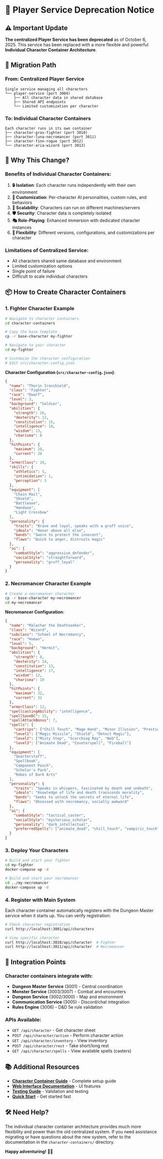# 🚨 Player Service Deprecation Notice

## ⚠️ Important Update

**The centralized Player Service has been deprecated** as of October 6, 2025. This service has been replaced with a more flexible and powerful **Individual Character Container Architecture**.

## 🔄 Migration Path

### From: Centralized Player Service
```
Single service managing all characters
└── player-service (port 3004)
    ├── All character data in shared database
    ├── Shared API endpoints
    └── Limited customization per character
```

### To: Individual Character Containers
```
Each character runs in its own container
├── character-grax-fighter (port 3010)
├── character-luna-necromancer (port 3011)
├── character-finn-rogue (port 3012)
└── character-aria-wizard (port 3013)
```

## 🎯 Why This Change?

### Benefits of Individual Character Containers:
1. **🔒 Isolation**: Each character runs independently with their own environment
2. **🎨 Customization**: Per-character AI personalities, custom rules, and behaviors
3. **🚀 Scalability**: Characters can run on different machines/servers
4. **🛡️ Security**: Character data is completely isolated
5. **🎭 Role-Playing**: Enhanced immersion with dedicated character instances
6. **🔧 Flexibility**: Different versions, configurations, and customizations per character

### Limitations of Centralized Service:
- All characters shared same database and environment
- Limited customization options
- Single point of failure
- Difficult to scale individual characters

## 📦 How to Create Character Containers

### 1. **Fighter Character Example**

```bash
# Navigate to character containers
cd character-containers

# Copy the base template
cp -r base-character my-fighter

# Navigate to your character
cd my-fighter

# Customize the character configuration
# Edit src/character-config.json
```

**Character Configuration (`src/character-config.json`)**:
```json
{
  "name": "Thorin Ironshield",
  "class": "Fighter",
  "race": "Dwarf",
  "level": 3,
  "background": "Soldier",
  "abilities": {
    "strength": 16,
    "dexterity": 12,
    "constitution": 15,
    "intelligence": 10,
    "wisdom": 13,
    "charisma": 8
  },
  "hitPoints": {
    "maximum": 28,
    "current": 28
  },
  "armorClass": 18,
  "skills": {
    "athletics": 5,
    "intimidation": 1,
    "perception": 3
  },
  "equipment": [
    "Chain Mail",
    "Shield", 
    "Battleaxe",
    "Handaxe",
    "Light Crossbow"
  ],
  "personality": {
    "traits": "Brave and loyal, speaks with a gruff voice",
    "ideals": "Honor above all else",
    "bonds": "Sworn to protect the innocent",
    "flaws": "Quick to anger, distrusts magic"
  },
  "ai": {
    "combatStyle": "aggressive_defender",
    "socialStyle": "straightforward",
    "personality": "gruff_loyal"
  }
}
```

### 2. **Necromancer Character Example**

```bash
# Create a necromancer character
cp -r base-character my-necromancer
cd my-necromancer
```

**Necromancer Configuration**:
```json
{
  "name": "Malachar the Deathseeker",
  "class": "Wizard",
  "subclass": "School of Necromancy",
  "race": "Human",
  "level": 5,
  "background": "Hermit",
  "abilities": {
    "strength": 8,
    "dexterity": 14,
    "constitution": 13,
    "intelligence": 17,
    "wisdom": 12,
    "charisma": 10
  },
  "hitPoints": {
    "maximum": 32,
    "current": 32
  },
  "armorClass": 12,
  "spellcastingAbility": "intelligence",
  "spellSaveDC": 15,
  "spellAttackBonus": 7,
  "spells": {
    "cantrips": ["Chill Touch", "Mage Hand", "Minor Illusion", "Prestidigitation"],
    "level1": ["Magic Missile", "Shield", "Detect Magic"],
    "level2": ["Misty Step", "Scorching Ray", "Web"],
    "level3": ["Animate Dead", "Counterspell", "Fireball"]
  },
  "equipment": [
    "Quarterstaff",
    "Spellbook",
    "Component Pouch",
    "Scholar's Pack",
    "Robes of Dark Arts"
  ],
  "personality": {
    "traits": "Speaks in whispers, fascinated by death and undeath",
    "ideals": "Knowledge of life and death transcends morality",
    "bonds": "Seeks to unlock the secrets of eternal life",
    "flaws": "Obsessed with necromancy, socially awkward"
  },
  "ai": {
    "combatStyle": "tactical_caster",
    "socialStyle": "mysterious_scholar",
    "personality": "dark_intellectual",
    "preferredSpells": ["animate_dead", "chill_touch", "vampiric_touch"]
  }
}
```

### 3. **Deploy Your Characters**

```bash
# Build and start your fighter
cd my-fighter
docker-compose up -d

# Build and start your necromancer  
cd ../my-necromancer
docker-compose up -d
```

### 4. **Register with Main System**

Each character container automatically registers with the Dungeon Master service when it starts up. You can verify registration:

```bash
# Check character registration
curl http://localhost:3001/api/characters

# View specific character
curl http://localhost:3010/api/character  # Fighter
curl http://localhost:3011/api/character  # Necromancer
```

## 🔗 Integration Points

### Character containers integrate with:
- **Dungeon Master Service** (3001) - Central coordination
- **Monster Service** (3003/3007) - Combat and encounters  
- **Dungeon Service** (3002/3000) - Map and environment
- **Communication Service** (3005) - Discord/chat integration
- **Rules Engine** (3006) - D&D 5e rule validation

### APIs Available:
- `GET /api/character` - Get character sheet
- `POST /api/character/action` - Perform character action
- `GET /api/character/inventory` - View inventory
- `POST /api/character/rest` - Take short/long rest
- `GET /api/character/spells` - View available spells (casters)

## 📚 Additional Resources

- **[Character Container Guide](./character-containers/README.md)** - Complete setup guide
- **[Web Interface Documentation](./character-containers/WEB_INTERFACE.md)** - UI features
- **[Testing Guide](./character-containers/TESTING.md)** - Validation and testing
- **[Quick Start](./character-containers/QUICK-START-TESTING.md)** - Get started fast

## 🛠️ Need Help?

The individual character container architecture provides much more flexibility and power than the old centralized system. If you need assistance migrating or have questions about the new system, refer to the documentation in the `character-containers/` directory.

**Happy adventuring!** 🐉✨